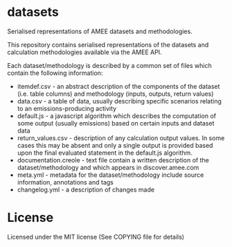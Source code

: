 datasets
========

Serialised representations of AMEE datasets and methodologies.

This repository contains serialised representations of the datasets and calculation methodologies available via the AMEE API.

Each dataset/methodology is described by a common set of files which contain the following information:

* itemdef.csv - an abstract description of the components of the dataset (i.e. table columns) and methodology (inputs, outputs, return values)
* data.csv - a table of data, usually describing specific scenarios relating to an emissions-producing activity
* default.js - a javascript algorithm which describes the computation of some output (usually emissions) based on certain inputs and dataset data
* return_values.csv - description of any calculation output values. In some cases this may be absent and only a single output is provided based upon the final evaluated statement in the default.js algorithm.
* documentation.creole - text file contain a written description of the dataset/methodology and which appears in discover.amee.com
* meta.yml - metadata for the dataset/methodology include source information, annotations and tags
* changelog.yml - a description of changes made

License
=======

Licensed under the MIT license (See COPYING file for details)
